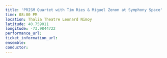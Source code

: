 ```yaml
---
title: 'PRISM Quartet with Tim Ries & Miguel Zenon at Symphony Space'
time: 08:00 PM
location: Thalia Theatre Leonard Nimoy
latitude: 40.759011
longitude: -73.9844722
performance_url: 
ticket_information_url: 
ensemble: 
conductor: 
---
```

